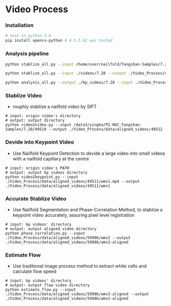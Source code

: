 # Video Process

### Installation

```bash
# test in python 3.8
pip install opencv-python # 4.5.5.62 was tested
```

### Analysis pipeline
```bash
python stablize_all.py --input /home/user/nailfold/Tangshan-Samples/7.28 --output ./videos/7.28 --type avi

python stablize_all.py --input ./videos/7.28 --output ./Video_Process/data/aligned_videos/7.28 --type stable

python analysis_all.py --output ./kp_videos/7.28 --input ./Video_Process/data/aligned_videos/7.28 
```

### Stablize Video

* rouphly stablize a nailfold video by SIFT

```
# input: origin video's directory
# output: output directory
python video2video.py --input /data3/yingke/PI-NVC-Tangshan-Samples/7.28/49510 --output ./Video_Process/data/aligned_videos/49512
```

### Devide into Keypoint Video

* Use Nailfold Keypoint Detection to devide a large video into small videos with a nailfold capillary at the centre

```
# input: origin video's PATH
# output: output kp videos directory
python video2keypoint.py --input ./Video_Process/data/aligned_videos/49511/wmv1.mp4 --output ./Video_Process/data/aligned_videos/49511/wmv1
```

### Accurate Stablize Video

* Use Nailfold Segmentation and Phase-Correlation Method, to stablize a keypoint video accurately, assuring pixel level registration

```
# input: kp videos' directory
# output: output aligned video directory
python phase_correlation.py --input ./Video_Process/data/aligned_videos/59986/wmv2 --output ./Video_Process/data/aligned_videos/59986/wmv2-aligned
```

### Estimate Flow

* Use traditional image process method to extract white cells and calculate flow speed

```
# input: kp videos' directory
# output: output flow video directory
python estimate_flow.py --input ./Video_Process/data/aligned_videos/59986/wmv2-aligned --output ./Video_Process/data/aligned_videos/59986/wmv2-aligned
```
